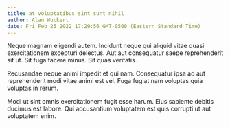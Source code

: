 ```yaml
---
title: at voluptatibus sint sunt nihil
author: Alan Wuckert
date: Fri Feb 25 2022 17:29:56 GMT-0500 (Eastern Standard Time)
---
```

Neque magnam eligendi autem. Incidunt neque qui aliquid vitae quasi exercitationem excepturi delectus. Aut aut consequatur saepe reprehenderit sit ut. Sit fuga facere minus. Sit quas veritatis.

 Recusandae neque animi impedit et qui nam. Consequatur ipsa ad aut reprehenderit modi vitae animi est vel. Fuga fugiat nam voluptas quia voluptas in rerum.

 Modi ut sint omnis exercitationem fugit esse harum. Eius sapiente debitis ducimus est labore. Qui accusantium voluptatem est quis corrupti ut aut voluptatem enim.